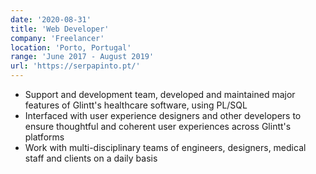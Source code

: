 ```yaml
---
date: '2020-08-31'
title: 'Web Developer'
company: 'Freelancer'
location: 'Porto, Portugal'
range: 'June 2017 - August 2019'
url: 'https://serpapinto.pt/'
---
```


- Support and development team, developed and maintained major features of Glintt's healthcare software, using PL/SQL
- Interfaced with user experience designers and other developers to ensure thoughtful and coherent user experiences across Glintt's platforms
- Work with multi-disciplinary teams of engineers, designers, medical staff and clients on a daily basis
